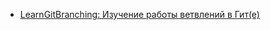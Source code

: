 - [LearnGitBranching: Изучение работы ветвлений в Гит(е)](https://learngitbranching.js.org/?locale=ru_RU)